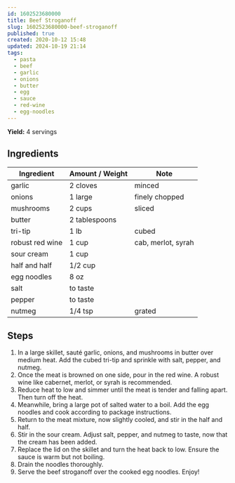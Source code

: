 ```yaml
---
id: 1602523680000
title: Beef Stroganoff
slug: 1602523680000-beef-stroganoff
published: true
created: 2020-10-12 15:48
updated: 2024-10-19 21:14
tags:
  - pasta
  - beef
  - garlic
  - onions
  - butter
  - egg
  - sauce
  - red-wine
  - egg-noodles
---
```


**Yield:** 4 servings

## Ingredients

| Ingredient      | Amount / Weight | Note               |
| --------------- | --------------- | ------------------ |
| garlic          | 2 cloves        | minced             |
| onions          | 1 large         | finely chopped     |
| mushrooms       | 2 cups          | sliced             |
| butter          | 2 tablespoons   |                    |
| tri-tip         | 1 lb            | cubed              |
| robust red wine | 1 cup           | cab, merlot, syrah |
| sour cream      | 1 cup           |                    |
| half and half   | 1/2 cup         |                    |
| egg noodles     | 8 oz            |                    |
| salt            | to taste        |                    |
| pepper          | to taste        |                    |
| nutmeg          | 1/4 tsp         | grated             |

## Steps

1. In a large skillet, sauté garlic, onions, and mushrooms in butter over medium heat. Add the cubed tri-tip and sprinkle with salt, pepper, and nutmeg.
2. Once the meat is browned on one side, pour in the red wine. A robust wine like cabernet, merlot, or syrah is recommended.
3. Reduce heat to low and simmer until the meat is tender and falling apart. Then turn off the heat.
4. Meanwhile, bring a large pot of salted water to a boil. Add the egg noodles and cook according to package instructions.
5. Return to the meat mixture, now slightly cooled, and stir in the half and half.
6. Stir in the sour cream. Adjust salt, pepper, and nutmeg to taste, now that the cream has been added.
7. Replace the lid on the skillet and turn the heat back to low. Ensure the sauce is warm but not boiling.
8. Drain the noodles thoroughly.
9. Serve the beef stroganoff over the cooked egg noodles. Enjoy!
